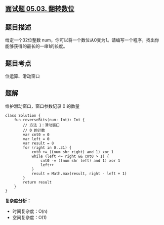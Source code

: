 ## [面试题 05.03. 翻转数位](https://leetcode.cn/problems/reverse-bits-lcci/description/)

## 题目描述

给定一个32位整数 num，你可以将一个数位从0变为1。请编写一个程序，找出你能够获得的最长的一串1的长度。

## 题目考点

位运算、滑动窗口

## 题解

维护滑动窗口，窗口参数记录 0 的数量
 
```
class Solution {
    fun reverseBits(num: Int): Int {
        // 方法 1：滑动窗口
        // 0 的计数
        var cnt0 = 0
        var left = 0
        var result = 0
        for (right in 0..31) {
            cnt0 += ((num shr right) and 1) xor 1
            while (left <= right && cnt0 > 1) {
                cnt0 -= ((num shr left) and 1) xor 1
                left++
            }
            result = Math.max(result, right - left + 1)
        }
        return result
    }
}
```

**复杂度分析：**

- 时间复杂度：O(n)
- 空间复杂度：O(1) 
